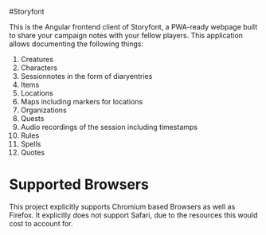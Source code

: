 #Storyfont

This is the Angular frontend client of Storyfont, a PWA-ready webpage built to share your campaign notes with your fellow players. This application allows documenting the following things:

1. Creatures
2. Characters
3. Sessionnotes in the form of diaryentries
4. Items
5. Locations
6. Maps including markers for locations
7. Organizations
8. Quests
9. Audio recordings of the session including timestamps
10. Rules
11. Spells
12. Quotes


# Supported Browsers
This project explicitly supports Chromium  based Browsers as well as Firefox.
It explicitly does not support Safari, due to the resources this would cost to account for.